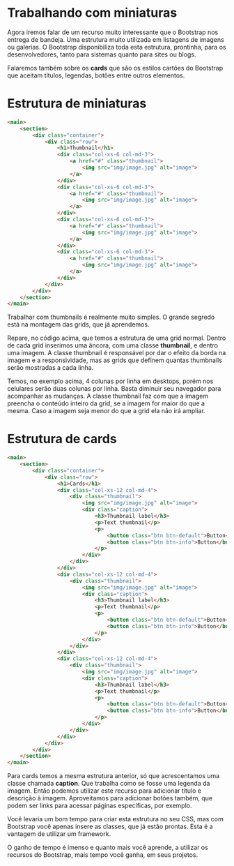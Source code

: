 # Trabalhando com miniaturas

Agora iremos falar de um recurso muito interessante que o Bootstrap nos entrega de bandeja. Uma estrutura muito utilizada em listagens de imagens ou galerias. O Bootstrap disponibiliza toda esta estrutura, prontinha, para os desenvolvedores, tanto para sistemas quanto para sites ou blogs.

Falaremos também sobre os **cards** que são os estilos cartões do Bootstrap que aceitam títulos, legendas, botões entre outros elementos.

# Estrutura de miniaturas

```html
<main>
    <section>
        <div class="container">
            <div class="row">
                <h1>Thumbnail</h1>
                <div class="col-xs-6 col-md-3">
                    <a href="#" class="thumbnail">
                        <img src="img/image.jpg" alt="image">
                    </a>
                </div>
                <div class="col-xs-6 col-md-3">
                    <a href="#" class="thumbnail">
                        <img src="img/image.jpg" alt="image">
                    </a>
                </div>
                <div class="col-xs-6 col-md-3">
                    <a href="#" class="thumbnail">
                        <img src="img/image.jpg" alt="image">
                    </a>
                </div>
                <div class="col-xs-6 col-md-3">
                    <a href="#" class="thumbnail">
                        <img src="img/image.jpg" alt="image">
                    </a>
                </div>
            </div>
        </div>
    </section>
</main>
```

Trabalhar com thumbnails é realmente muito simples. O grande segredo está na montagem das grids, que já aprendemos.

Repare, no código acima, que temos a estrutura de uma grid normal. Dentro de cada grid inserimos uma âncora, com uma classe **thumbnail**, e dentro uma imagem. A classe thumbnail é responsável por dar o efeito da borda na imagem e a responsividade, mas as grids que definem quantas thumbnails serão mostradas a cada linha.

Temos, no exemplo acima, 4 colunas por linha em desktops, porém nos celulares serão duas colunas por linha. Basta diminuir seu navegador para acompanhar as mudanças. A classe thumbnail faz com que a imagem preencha o conteúdo inteiro da grid, se a imagem for maior do que a mesma. Caso a imagem seja menor do que a grid ela não irá ampliar.

# Estrutura de cards

```html
<main>
    <section>
        <div class="container">
            <div class="row">
                <h1>Cards</h1>
                <div class="col-xs-12 col-md-4">
                    <div class="thumbnail">
                        <img src="img/image.jpg" alt="image">
                        <div class="caption">
                            <h3>Thumbnail label</h3>
                            <p>Text thumbnail</p>
                            <p>
                                <button class="btn btn-default">Button</button>
                                <button class="btn btn-info">Button</button>
                            </p>
                        </div>
                    </div>
                </div>
                <div class="col-xs-12 col-md-4">
                    <div class="thumbnail">
                        <img src="img/image.jpg" alt="image">
                        <div class="caption">
                            <h3>Thumbnail label</h3>
                            <p>Text thumbnail</p>
                            <p>
                                <button class="btn btn-default">Button</button>
                                <button class="btn btn-info">Button</button>
                            </p>
                        </div>
                    </div>
                </div>
                <div class="col-xs-12 col-md-4">
                    <div class="thumbnail">
                        <img src="img/image.jpg" alt="image">
                        <div class="caption">
                            <h3>Thumbnail label</h3>
                            <p>Text thumbnail</p>
                            <p>
                                <button class="btn btn-default">Button</button>
                                <button class="btn btn-info">Button</button>
                            </p>
                        </div>
                    </div>
                </div>
            </div>
        </div>
    </section>
</main>
```

Para cards temos a mesma estrutura anterior, só que acrescentamos uma classe chamada **caption**. Que trabalha como se fosse uma legenda da imagem. Então podemos utilizar este recurso para adicionar título e descrição à imagem. Aproveitamos para adicionar botões também, que podem ser links para acessar páginas específicas, por exemplo.

Você levaria um bom tempo para criar esta estrutura no seu CSS, mas com Bootstrap você apenas insere as classes, que já estão prontas. Esta é a vantagem de utilizar um framework.

O ganho de tempo é imenso e quanto mais você aprende, a utilizar os recursos do Bootstrap, mais tempo você ganha, em seus projetos.